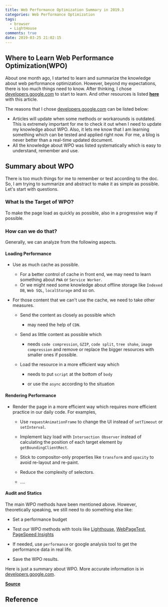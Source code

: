 ```yaml
---
title: Web Performance Optimization Summary in 2019.3
categories: Web Performance Optimization
tags:
  - browser
  - LightHouse
comments: true
date: 2019-03-25 21:02:15
---
```


## Where to Learn Web Performance Optimization(WPO)

About one month ago, I started to learn and summarize the knowledge about web performance optimization. However, beyond my expectations, there is too much things need to know. After thinking, I chose [developers.google.com][developers.google.com] to start to learn. And other resources is listed [**here**](https://github.com/xianshenglu/blog/issues/70) with this article.

The reasons that I chose [developers.google.com][developers.google.com] can be listed below:

- Articles will update when some methods or workarounds is outdated. This is extremely important for me to check it out when I need to update my knowledge about WPO. Also, it lets me know that I am learning something which can be tested and applied right now. For me, a blog is never better than a real-time updated document.
- All the knowledge about WPO was listed systematically which is easy to understand, remember and use.

## Summary about WPO

There is too much things for me to remember or test according to the doc. So, I am trying to summarize and abstract to make it as simple as possible. Let's start with questions.

### What Is the Target of WPO?

To make the page load as quickly as possible, also in a progressive way if possible.

### How can we do that?

Generally, we can analyze from the following aspects.

#### Loading Performance

- Use as much cache as possible.

  - For a better control of cache in front end, we may need to learn something about `PWA` or `Service Worker`.
  - Or we might need some knowledge about offline storage like `Indexed DB`, `Web SQL`, `localStorage` and so on.

- For those content that we can't use the cache, we need to take other measures.

  - Send the content as closely as possible which

    - may need the help of `CDN`.

  - Send as little content as possible which

    - needs `code compression`, `GZIP`, `code split`, `tree shake`, `image compression` and remove or replace the bigger resources with smaller ones if possible.

  - Load the resource in a more efficient way which

    - needs to put `script` at the bottom of `body`

    - or use the `async` according to the situation

#### Rendering Performance

- Render the page in a more efficient way which requires more efficient practice in our daily code. For examples,

  - Use `requestAnimationFrame` to change the UI instead of `setTimeout` or `setInterval`.

  - Implement lazy load with `Intersection Observer` instead of calculating the position of each target element by `getBoundingClientRect`.

  - Stick to compositor-only properties like `transform` and `opacity` to avoid re-layout and re-paint.

  - Reduce the complexity of selectors.

  - ....

#### Audit and Statics

The main WPO methods have been mentioned above. However, theoretically speaking, we still need to do something else like:

- Set a performance budget

- Test our WPO methods with tools like [Lighthouse](https://developers.google.com/web/tools/lighthouse/), [WebPageTest](https://www.webpagetest.org/easy), [PageSpeed Insights](https://developers.google.com/speed/pagespeed/insights/)

- If needed, use `performance` or google analysis tool to get the performance data in real life.

- Save the WPO results.

Here is just a summary about WPO. More accurate information is in [developers.google.com][developers.google.com].

[**Source**](https://github.com/xianshenglu/blog/issues/70)

## Reference

[developers.google.com]: https://developers.google.com/web/fundamentals/performance/why-performance-matters/
